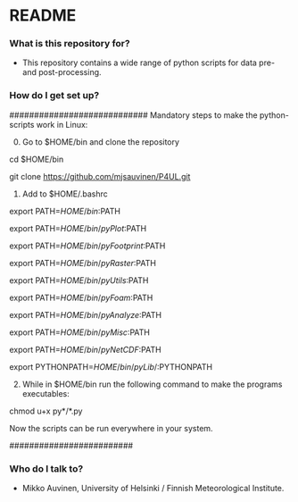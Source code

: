 # README #

### What is this repository for? ###

* This repository contains a wide range of python scripts for data pre- and post-processing.

### How do I get set up? ###

############################
Mandatory steps to make the python-scripts work in Linux:

0) Go to $HOME/bin and clone the repository

cd $HOME/bin

git clone https://github.com/mjsauvinen/P4UL.git


1) Add to $HOME/.bashrc 

export PATH=$HOME/bin:$PATH

export PATH=$HOME/bin/pyPlot:$PATH

export PATH=$HOME/bin/pyFootprint:$PATH

export PATH=$HOME/bin/pyRaster:$PATH

export PATH=$HOME/bin/pyUtils:$PATH

export PATH=$HOME/bin/pyFoam:$PATH

export PATH=$HOME/bin/pyAnalyze:$PATH

export PATH=$HOME/bin/pyMisc:$PATH

export PATH=$HOME/bin/pyNetCDF:$PATH


export PYTHONPATH=$HOME/bin/pyLib/:$PYTHONPATH


2) While in $HOME/bin run the following command to make the programs executables:

chmod u+x py*/*.py


Now the scripts can be run everywhere in your system.


#########################
### Who do I talk to? ###

* Mikko Auvinen, University of Helsinki / Finnish Meteorological Institute.
